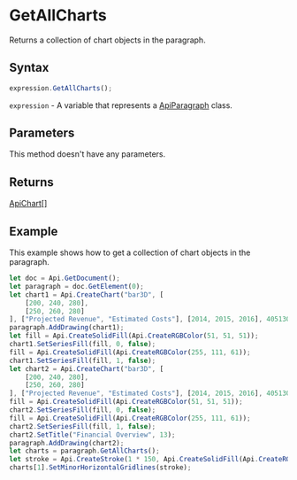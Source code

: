# GetAllCharts

Returns a collection of chart objects in the paragraph.

## Syntax

```javascript
expression.GetAllCharts();
```

`expression` - A variable that represents a [ApiParagraph](../ApiParagraph.md) class.

## Parameters

This method doesn't have any parameters.

## Returns

[ApiChart[]](../../ApiChart/ApiChart.md)

## Example

This example shows how to get a collection of chart objects in the paragraph.

```javascript editor-docx
let doc = Api.GetDocument();
let paragraph = doc.GetElement(0);
let chart1 = Api.CreateChart("bar3D", [
	[200, 240, 280],
	[250, 260, 280]
], ["Projected Revenue", "Estimated Costs"], [2014, 2015, 2016], 4051300, 2347595, 24);
paragraph.AddDrawing(chart1);
let fill = Api.CreateSolidFill(Api.CreateRGBColor(51, 51, 51));
chart1.SetSeriesFill(fill, 0, false);
fill = Api.CreateSolidFill(Api.CreateRGBColor(255, 111, 61));
chart1.SetSeriesFill(fill, 1, false);
let chart2 = Api.CreateChart("bar3D", [
	[200, 240, 280],
	[250, 260, 280]
], ["Projected Revenue", "Estimated Costs"], [2014, 2015, 2016], 4051300, 2347595, 24);
fill = Api.CreateSolidFill(Api.CreateRGBColor(51, 51, 51));
chart2.SetSeriesFill(fill, 0, false);
fill = Api.CreateSolidFill(Api.CreateRGBColor(255, 111, 61));
chart2.SetSeriesFill(fill, 1, false);
chart2.SetTitle("Financial Overview", 13);
paragraph.AddDrawing(chart2);
let charts = paragraph.GetAllCharts();
let stroke = Api.CreateStroke(1 * 150, Api.CreateSolidFill(Api.CreateRGBColor(255, 111, 61)));
charts[1].SetMinorHorizontalGridlines(stroke);
```
